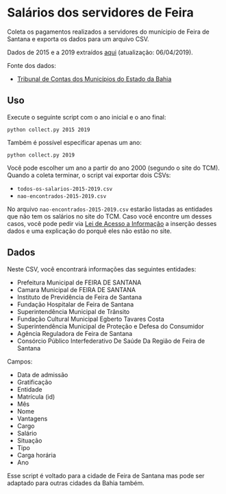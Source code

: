 # Salários dos servidores de Feira

Coleta os pagamentos realizados a servidores do munícipio de Feira
de Santana e exporta os dados para um arquivo CSV.

Dados de 2015 e a 2019 extraídos [aqui]() (atualização: 06/04/2019).

Fonte dos dados:

- [Tribunal de Contas dos Municípios do Estado da Bahia](http://www.tcm.ba.gov.br/portal-da-cidadania/pessoal/)

## Uso

Execute o seguinte script com o ano inicial e o ano final:

```
python collect.py 2015 2019
```

Também é possível especificar apenas um ano:

```
python collect.py 2019
```

Você pode escolher um ano a partir do ano 2000 (segundo o site do TCM).
Quando a coleta terminar, o script vai exportar dois CSVs:

- `todos-os-salarios-2015-2019.csv`
- `nao-encontrados-2015-2019.csv`

No arquivo `nao-encontrados-2015-2019.csv` estarão listadas as entidades
que não tem os salários no site do TCM. Caso você encontre um desses casos,
você pode pedir via 
[Lei de Acesso a Informação](http://www.acessoainformacao.gov.br/assuntos/conheca-seu-direito/a-lei-de-acesso-a-informacao)
a inserção desses dados e uma explicação do porquê eles não estão no site.

## Dados

Neste CSV, você encontrará informações das seguintes entidades:

- Prefeitura Municipal de FEIRA DE SANTANA
- Camara Municipal de FEIRA DE SANTANA
- Instituto de Previdência de Feira de Santana
- Fundação Hospitalar de Feira de Santana
- Superintendência Municipal de Trânsito
- Fundação Cultural Municipal Egberto Tavares Costa
- Superintendência Municipal de Proteção e Defesa do Consumidor
- Agência Reguladora de Feira de Santana
- Consórcio Público Interfederativo De Saúde Da Região de Feira de Santana

Campos:

- Data de admissão
- Gratificação
- Entidade
- Matrícula (id)
- Mês
- Nome
- Vantagens
- Cargo
- Salário
- Situação
- Tipo
- Carga horária
- Ano

Esse script é voltado para a cidade de Feira de Santana mas pode
ser adaptado para outras cidades da Bahia também.

